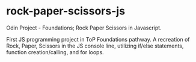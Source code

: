 # rock-paper-scissors-js
Odin Project - Foundations; Rock Paper Scissors in Javascript.

First JS programming project in ToP Foundations pathway. A recreation of Rock, Paper, Scissors in the JS console line, utilizing if/else statements, function creation/calling, and for loops.
